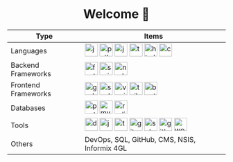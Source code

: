 <h1 align="center">Welcome 👋</h1>
<table align="center">
  <thead>
    <tr>
      <th>Type</th>
      <th>Items</th>
    </tr>
  </thead>
  <tbody>
    <tr>
      <td>Languages</td>
      <td>
          <img src="https://cdn.jsdelivr.net/gh/devicons/devicon/icons/java/java-original.svg" alt="java" width="30" height="30"/>
          <img src="https://cdn.jsdelivr.net/gh/devicons/devicon/icons/python/python-original.svg" alt="python" width="30" height="30"/>
          <img src="https://cdn.jsdelivr.net/gh/devicons/devicon/icons/javascript/javascript-original.svg" alt="javascript" width="30" height="30"/>
          <img src="https://cdn.jsdelivr.net/gh/devicons/devicon/icons/typescript/typescript-original.svg" alt="typescript" width="30" height="30"/>
          <img src="https://cdn.jsdelivr.net/gh/devicons/devicon/icons/html5/html5-original.svg" alt="html5" width="30" height="30"/>
          <img src="https://cdn.jsdelivr.net/gh/devicons/devicon/icons/css3/css3-original.svg" alt="css3" width="30" height="30"/>
      </td>
    </tr>
    <tr>
      <td>Backend Frameworks</td>
      <td>
          <img src="https://cdn.jsdelivr.net/gh/devicons/devicon/icons/fastapi/fastapi-original.svg" alt="fastapi" width="30" height="30"/>
          <img src="https://cdn.jsdelivr.net/gh/devicons/devicon/icons/spring/spring-original.svg" alt="spring" width="30" height="30"/>
          <img src="https://cdn.jsdelivr.net/gh/devicons/devicon/icons/nodejs/nodejs-original.svg" alt="nodejs" width="30" height="30"/>
      </td>
    </tr>
    <tr>
      <td>Frontend Frameworks</td>
      <td>
          <img src="https://cdn.jsdelivr.net/gh/devicons/devicon/icons/godot/godot-original.svg" alt="godot" width="30" height="30"/>
          <img src="https://cdn.jsdelivr.net/gh/devicons/devicon/icons/svelte/svelte-original.svg" alt="svelte" width="30" height="30"/>
          <img src="https://cdn.jsdelivr.net/gh/devicons/devicon/icons/vuejs/vuejs-original.svg" alt="vuejs" width="30" height="30"/>
          <img src="https://cdn.jsdelivr.net/gh/devicons/devicon/icons/tailwindcss/tailwindcss-plain.svg" alt="tailwind" width="30" height="30"/>
          <img src="https://cdn.jsdelivr.net/gh/devicons/devicon/icons/bootstrap/bootstrap-original.svg" alt="bootstrap" width="30" height="30"/>
      </td>
    </tr>
    <tr>
      <td>Databases</td>
      <td>
        <img src="https://cdn.jsdelivr.net/gh/devicons/devicon/icons/postgresql/postgresql-original.svg" alt="postgresql" width="30" height="30"/>
        <img src="https://cdn.jsdelivr.net/gh/devicons/devicon/icons/mysql/mysql-original.svg" alt="mysql" width="30" height="30"/>
        <img src="https://cdn.jsdelivr.net/gh/devicons/devicon/icons/redis/redis-original.svg" alt="redis" width="30" height="30"/>
      </td>
    </tr>
    <tr>
      <td>Tools</td>
      <td>
        <img src="https://cdn.jsdelivr.net/gh/devicons/devicon/icons/docker/docker-original.svg" alt="docker" width="30" height="30"/>
        <img src="https://cdn.jsdelivr.net/gh/devicons/devicon/icons/jenkins/jenkins-original.svg" alt="jenkins" width="30" height="30"/>
        <img src="https://cdn.jsdelivr.net/gh/devicons/devicon/icons/tensorflow/tensorflow-original.svg" alt="tenserflow" width="30" height="30"/>
        <img src="https://cdn.jsdelivr.net/gh/devicons/devicon/icons/git/git-original.svg" alt="git" width="30" height="30"/>
        <img src="https://cdn.jsdelivr.net/gh/devicons/devicon/icons/subversion/subversion-original.svg" alt="subversion" width="30" height="30"/>
        <img src="https://cdn.jsdelivr.net/gh/devicons/devicon/icons/github/github-original.svg" alt="github" width="30" height="30"/>
        <img src="https://cdn.jsdelivr.net/gh/devicons/devicon/icons/wordpress/wordpress-plain.svg" alt="wordpress" width="30" height="30"/>
      </td>
    </tr>
    <tr>
      <td>Others</td>
      <td>
        DevOps, SQL, GitHub, CMS, NSIS, Informix 4GL
      </td>
    </tr>
  </tbody>
</table>
